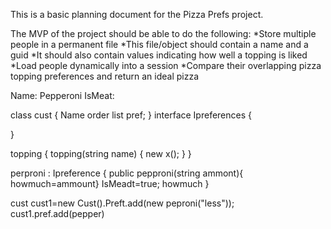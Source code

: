 This is a basic planning document for the Pizza Prefs project.

The MVP of the project should be able to do the following:
	*Store multiple people in a permanent file
		*This file/object should contain a name and a guid
		*It should also contain values indicating how well a topping is liked
	*Load people dynamically into a session
	*Compare their overlapping pizza topping preferences and return an ideal 	pizza


Name: Pepperoni
IsMeat: 

class cust
{
	Name
	order
	list<Ipreference> pref;
}
interface Ipreferences
{

}

topping
{
	topping(string name)
	{
		new x();
	}
}

perproni : Ipreference
{
	public pepproni(string ammont){ howmuch=ammount}
	IsMeadt=true;
	howmuch
}

cust cust1=new Cust().Preft.add(new peproni("less"));
cust1.pref.add(pepper)
